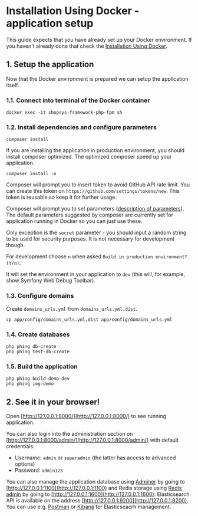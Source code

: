 # Installation Using Docker - application setup

This guide expects that you have already set up your Docker environment.
If you haven't already done that check the [Installation Using Docker](installation-using-docker.md).

## 1. Setup the application
Now that the Docker environment is prepared we can setup the application itself.

### 1.1. Connect into terminal of the Docker container
```
docker exec -it shopsys-framework-php-fpm sh
```

### 1.2. Install dependencies and configure parameters
```
composer install
```

If you are installing the application in production environment, you should install composer optimized.
The optimized composer speed up your application.
```
composer install -o
```

Composer will prompt you to insert token to avoid GitHub API rate limit. You can create this token on `https://github.com/settings/tokens/new`.
This token is reusable so keep it for further usage.

Composer will prompt you to set parameters ([description of parameters](native-installation.md#2-install-dependencies-and-configure-parameters)).
The default parameters suggested by composer are currently set for application running in Docker so you can just use these.

Only exception is the `secret` parameter - you should input a random string to be used for security purposes.
It is not necessary for development though.

For development choose `n` when asked `Build in production environment? (Y/n)`.

It will set the environment in your application to `dev` (this will, for example, show Symfony Web Debug Toolbar).

### 1.3. Configure domains
Create `domains_urls.yml` from `domains_urls.yml.dist`.

```
cp app/config/domains_urls.yml.dist app/config/domains_urls.yml
```

### 1.4. Create databases
```
php phing db-create
php phing test-db-create
```

### 1.5. Build the application
```
php phing build-demo-dev
php phing img-demo
```

## 2. See it in your browser!

Open [http://127.0.0.1:8000/](http://127.0.0.1:8000/) to see running application.

You can also login into the administration section on [http://127.0.0.1:8000/admin/](http://127.0.0.1:8000/admin/) with default credentials:
* Username: `admin` or `superadmin` (the latter has access to advanced options)
* Password: `admin123`

You can also manage the application database using [Adminer](https://www.adminer.org) by going to [http://127.0.0.1:1100](http://127.0.0.1:1100)
and Redis storage using [Redis admin](https://github.com/ErikDubbelboer/phpRedisAdmin) by going to [http://127.0.0.1:1600](http://127.0.0.1:1600).
Elasticsearch API is available on the address [http://127.0.0.1:9200](http://127.0.0.1:9200). 
You can use e.g. [Postman](https://www.getpostman.com/apps) or [Kibana](https://www.elastic.co/downloads/kibana) for Elasticseacrh management. 
